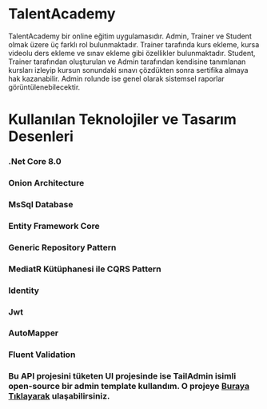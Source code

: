 # TalentAcademy
TalentAcademy bir online eğitim uygulamasıdır. Admin, Trainer ve Student olmak üzere üç farklı rol bulunmaktadır. 
Trainer tarafında kurs ekleme, kursa videolu ders ekleme ve sınav ekleme gibi özellikler bulunmaktadır.
Student, Trainer tarafından oluşturulan ve Admin tarafından kendisine tanımlanan kursları izleyip kursun sonundaki sınavı çözdükten sonra sertifika almaya hak kazanabilir.
Admin rolunde ise genel olarak sistemsel raporlar görüntülenebilecektir.

# Kullanılan Teknolojiler ve Tasarım Desenleri
### .Net Core 8.0
### Onion Architecture
### MsSql Database
### Entity Framework Core
### Generic Repository Pattern
### MediatR Kütüphanesi ile CQRS Pattern
### Identity
### Jwt
### AutoMapper
### Fluent Validation

### Bu API projesini tüketen UI projesinde ise TailAdmin isimli open-source bir admin template kullandım. O projeye [Buraya Tıklayarak](https://github.com/gurbuzysn/TalentAcademy-Client-React) ulaşabilirsiniz.
